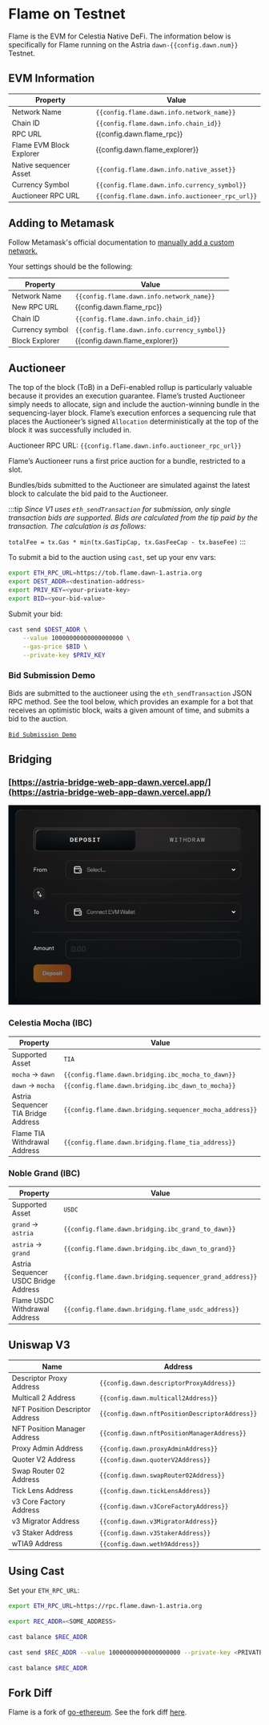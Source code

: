 <!-- markdownlint-disable MD041 MD033 -->

<script setup>
import { siteConfig } from '../config.js'

const config = siteConfig
</script>

# Flame on Testnet

Flame is the EVM for Celestia Native DeFi. The information below is specifically
for Flame running on the Astria `dawn-{{config.dawn.num}}` Testnet.

## EVM Information

| Property | Value |
|-----|-----|
| Network Name | `{{config.flame.dawn.info.network_name}}` |
| Chain ID | `{{config.flame.dawn.info.chain_id}}` |
| RPC URL | <a :href="config.dawn.flame_rpc" target="_blank" rel="noopener noreferrer">{{config.dawn.flame_rpc}}</a> |
| Flame EVM Block Explorer | <a :href="config.dawn.flame_explorer" target="_blank" rel="noopener noreferrer">{{config.dawn.flame_explorer}}</a>  |
| Native sequencer Asset | `{{config.flame.dawn.info.native_asset}}` |
| Currency Symbol | `{{config.flame.dawn.info.currency_symbol}}` |
| Auctioneer RPC URL | `{{config.flame.dawn.info.auctioneer_rpc_url}}` |

## Adding to Metamask

Follow Metamask's official documentation to [manually add a custom network.](https://support.metamask.io/hc/en-us/articles/360043227612-How-to-add-a-custom-network-RPC#h_01G63GGJ83DGDRCS2ZWXM37CV5)

Your settings should be the following:

| Property | Value |
| --- | --- |
| Network Name | `{{config.flame.dawn.info.network_name}}` |
| New RPC URL | <a :href="config.dawn.flame_rpc" target="_blank" rel="noopener noreferrer">{{config.dawn.flame_rpc}}</a> |
| Chain ID | `{{config.flame.dawn.info.chain_id}}` |
| Currency symbol | `{{config.flame.dawn.info.currency_symbol}}` |
| Block Explorer | <a :href="config.dawn.flame_explorer" target="_blank" rel="noopener noreferrer">{{config.dawn.flame_explorer}}</a> |

## Auctioneer

The top of the block (ToB) in a DeFi-enabled rollup is particularly valuable
because it provides an execution guarantee. Flame’s trusted Auctioneer simply
needs to allocate, sign and include the auction-winning bundle in the
sequencing-layer block. Flame’s execution enforces a sequencing rule that places
the Auctioneer’s signed `Allocation` deterministically at the top of the block
it was successfully included in.

Auctioneer RPC URL: <a :href="config.flame.dawn.info.auctioneer_rpc_url"
target="_blank"><code>{{config.flame.dawn.info.auctioneer_rpc_url}}</code></a>

Flame’s Auctioneer runs a first price auction for a bundle, restricted to a slot.

Bundles/bids submitted to the Auctioneer are simulated against the latest block
to calculate the bid paid to the Auctioneer.

:::tip
*Since V1 uses `eth_sendTransaction` for submission, only single transaction
bids are supported. Bids are calculated from the tip paid by the transaction.
The calculation is as follows:*

`totalFee = tx.Gas * min(tx.GasTipCap, tx.GasFeeCap - tx.baseFee)`
:::

To submit a bid to the auction using `cast`, set up your env vars:

```bash
export ETH_RPC_URL=https://tob.flame.dawn-1.astria.org
export DEST_ADDR=<destination-address>
export PRIV_KEY=<your-private-key>
export BID=<your-bid-value>
```

Submit your bid:

```bash
cast send $DEST_ADDR \
    --value 10000000000000000000 \
    --gas-price $BID \
    --private-key $PRIV_KEY
```

### Bid Submission Demo

Bids are submitted to the auctioneer using the `eth_sendTransaction` JSON RPC
method. See the tool below, which provides an example for a bot that receives an
optimistic block, waits a given amount of time, and submits a bid to the
auction.

[`Bid Submission Demo`](https://github.com/astriaorg/auctioneer-searcher-simulation)

## Bridging

### [https://astria-bridge-web-app-dawn.vercel.app/](https://astria-bridge-web-app-dawn.vercel.app/)

![Bridge UI](/bridge-ui-screen.png)

### Celestia Mocha (IBC)

| Property | Value |
|-----|-----|
| Supported Asset | `TIA` |
| `mocha` -> `dawn` | `{{config.flame.dawn.bridging.ibc_mocha_to_dawn}}` |
| `dawn` -> `mocha` | `{{config.flame.dawn.bridging.ibc_dawn_to_mocha}}` |
| Astria Sequencer TIA Bridge Address | `{{config.flame.dawn.bridging.sequencer_mocha_address}}` |
| Flame TIA Withdrawal Address| `{{config.flame.dawn.bridging.flame_tia_address}}` |

### Noble Grand (IBC)

| Property | Value |
|-----|-----|
| Supported Asset | `USDC` |
| `grand` -> `astria` | `{{config.flame.dawn.bridging.ibc_grand_to_dawn}}` |
| `astria` -> `grand` | `{{config.flame.dawn.bridging.ibc_dawn_to_grand}}` |
| Astria Sequencer USDC Bridge Address | `{{config.flame.dawn.bridging.sequencer_grand_address}}` |
| Flame USDC Withdrawal Address| `{{config.flame.dawn.bridging.flame_usdc_address}}` |

## Uniswap V3

| Name | Address |
|---|---|
| Descriptor Proxy Address | `{{config.dawn.descriptorProxyAddress}}` |
| Multicall 2 Address | `{{config.dawn.multicall2Address}}` |
| NFT Position Descriptor Address | `{{config.dawn.nftPositionDescriptorAddress}}` |
| NFT Position Manager Address | `{{config.dawn.nftPositionManagerAddress}}` |
| Proxy Admin Address | `{{config.dawn.proxyAdminAddress}}` |
| Quoter V2 Address | `{{config.dawn.quoterV2Address}}` |
| Swap Router 02 Address | `{{config.dawn.swapRouter02Address}}` |
| Tick Lens Address | `{{config.dawn.tickLensAddress}}` |
| v3 Core Factory Address | `{{config.dawn.v3CoreFactoryAddress}}` |
| v3 Migrator Address | `{{config.dawn.v3MigratorAddress}}` |
| v3 Staker Address | `{{config.dawn.v3StakerAddress}}` |
| wTIA9 Address | `{{config.dawn.weth9Address}}` |

## Using Cast

Set your `ETH_RPC_URL`:

```bash
export ETH_RPC_URL=https://rpc.flame.dawn-1.astria.org
```

```bash
export REC_ADDR=<SOME_ADDRESS>
```

```bash
cast balance $REC_ADDR
```

```bash
cast send $REC_ADDR --value 10000000000000000000 --private-key <PRIVATE-KEY>
```

```bash
cast balance $REC_ADDR
```

## Fork Diff

Flame is a fork of [go-ethereum](https://github.com/ethereum/go-ethereum). See
the fork diff [here](https://astriaorg.github.io/astria-geth/).

